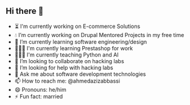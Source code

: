 ## Hi there 👋

- ⏳ I'm currently working on E-commerce Solutions
- 💧 I’m currently working on Drupal Mentored Projects in my free time
- 🌱 I’m currently learning software engineering/design
- 👨🏽‍🏫 I'm currently learning Prestashop for work
- 👨🏽‍🏫 I'm currently teaching Python and AI
- 👯 I’m looking to collaborate on hacking labs
- 🤔 I’m looking for help with hacking labs
- 💬 Ask me about software development technologies
- 📫 How to reach me: @ahmedazizabbassi
- 😄 Pronouns: he/him
- ⚡ Fun fact: married
